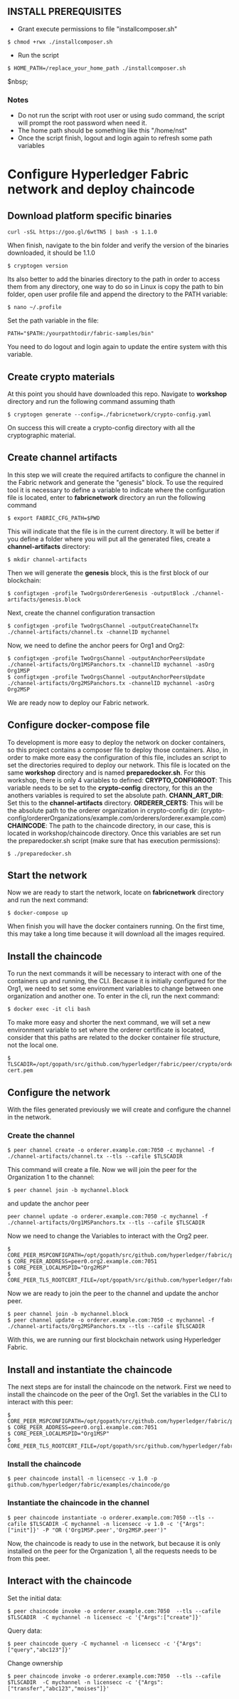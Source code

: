 ## INSTALL PREREQUISITES

* Grant execute permissions to file "installcomposer.sh"
```
$ chmod +rwx ./installcomposer.sh
```
* Run the script
```
$ HOME_PATH=/replace_your_home_path ./installcomposer.sh
```
$nbsp;
### Notes
* Do not run the script with root user or using sudo command, the script will prompt the root password when need it.
* The home path should be something like this "/home/nst"
* Once the script finish, logout and login again to refresh some path variables

# Configure Hyperledger Fabric network and deploy chaincode

## Download platform specific binaries 
```
curl -sSL https://goo.gl/6wtTN5 | bash -s 1.1.0
```
When finish, navigate to the bin folder and verify the version of the binaries downloaded, it should be 1.1.0
```
$ cryptogen version
``` 
Its also better to add the binaries directory to the path in order to access them from any directory, one way to do so in Linux is copy the path to bin folder, open user profile file and append the directory to the PATH variable:
```
$ nano ~/.profile
```
Set the path variable in the file:
```
PATH="$PATH:/yourpathtodir/fabric-samples/bin"
```
You need to do logout and login again to update the entire system with this variable.

## Create crypto materials

At this point you should have downloaded this repo.
Navigate to **workshop** directory and run the following command assuming thath
```
$ cryptogen generate --config=./fabricnetwork/crypto-config.yaml
```
On success this will create a crypto-config directory with all the cryptographic material.

## Create channel artifacts
In this step we will create the required artifacts to configure the channel in the Fabric network and generate the "genesis" block.
To use the required tool it is necessary to define a variable to indicate where the configuration file is located, enter to **fabricnetwork** directory an run the following command
```
$ export FABRIC_CFG_PATH=$PWD
``` 
This will indicate that the file is in the current directory.
It will be better if you define a folder where you will put all the generated files, create a **channel-artifacts** directory:
```
$ mkdir channel-artifacts
```
Then we will generate the **genesis** block, this is the first block of our blockchain:
```
$ configtxgen -profile TwoOrgsOrdererGenesis -outputBlock ./channel-artifacts/genesis.block
```
Next, create the channel configuration transaction
```
$ configtxgen -profile TwoOrgsChannel -outputCreateChannelTx ./channel-artifacts/channel.tx -channelID mychannel
```
Now, we need to define the anchor peers for Org1 and Org2:
```
$ configtxgen -profile TwoOrgsChannel -outputAnchorPeersUpdate ./channel-artifacts/Org1MSPanchors.tx -channelID mychannel -asOrg Org1MSP
$ configtxgen -profile TwoOrgsChannel -outputAnchorPeersUpdate ./channel-artifacts/Org2MSPanchors.tx -channelID mychannel -asOrg Org2MSP
```
We are ready now to deploy our Fabric network.

## Configure docker-compose file
To development is more easy to deploy the network on docker containers, so this project contains a composer file to deploy those containers.
Also, in order to make more easy the configuration of this file, includes an script to set the directories required to deploy our network. This file is located on the same **workshop** directory and is named **preparedocker.sh**.
For this workshop, there is only 4 variables to defined:
 **CRYPTO_CONFIGROOT**: This variable needs to be set to the **crypto-config** directory, for this an the anothers variables is required to set the absolute path.
 **CHANN_ART_DIR**: Set this to the **channel-artifacts** directory.
 **ORDERER_CERTS**: This will be the absolute path to the orderer organization in crypto-config dir: (crypto-config/ordererOrganizations/example.com/orderers/orderer.example.com)
 **CHAINCODE**: The path to the chaincode directory, in our case, this is located in workshop/chaincode directory.
Once this variables are set run the preparedocker.sh script (make sure that has execution permissions):
```
$ ./preparedocker.sh
```

## Start the network
Now we are ready to start the network, locate on **fabricnetwork** directory and run the next command:
```
$ docker-compose up
```
When finish you will have the docker containers running. On the first time, this may take a long time because it will download all the images required.

## Install the chaincode
To run the next commands it will be necessary to interact with one of the containers up and running, the CLI. Because it is initially configured for the Org1, we need to set some environment variables to change between one organization and another one.
To enter in the cli, run the next command:
```
$ docker exec -it cli bash
```
To make more easy and shorter the next command, we will set a new environment variable to set where the orderer certificate is located, consider that  this paths are related to the docker container file structure, not the local one.
```
$ TLSCADIR=/opt/gopath/src/github.com/hyperledger/fabric/peer/crypto/ordererOrganizations/example.com/orderers/orderer.example.com/msp/tlscacerts/tlsca.example.com-cert.pem
```
## Configure the network
With the files generated previously we will create and configure the channel in the network.
### Create the channel
```
$ peer channel create -o orderer.example.com:7050 -c mychannel -f ./channel-artifacts/channel.tx --tls --cafile $TLSCADIR
```
This command will create a file. Now we will join the peer for the Organization 1 to the channel:
```
$ peer channel join -b mychannel.block
```
and update the anchor peer
```
peer channel update -o orderer.example.com:7050 -c mychannel -f ./channel-artifacts/Org1MSPanchors.tx --tls --cafile $TLSCADIR
```
Now we need to change the Variables to interact with the Org2 peer.
```
$ CORE_PEER_MSPCONFIGPATH=/opt/gopath/src/github.com/hyperledger/fabric/peer/crypto/peerOrganizations/org2.example.com/users/Admin@org2.example.com/msp
$ CORE_PEER_ADDRESS=peer0.org2.example.com:7051
$ CORE_PEER_LOCALMSPID="Org2MSP"
$ CORE_PEER_TLS_ROOTCERT_FILE=/opt/gopath/src/github.com/hyperledger/fabric/peer/crypto/peerOrganizations/org2.example.com/peers/peer0.org2.example.com/tls/ca.crt
```
Now we are ready to join the peer to the channel and update the anchor peer.
```
$ peer channel join -b mychannel.block
$ peer channel update -o orderer.example.com:7050 -c mychannel -f ./channel-artifacts/Org2MSPanchors.tx --tls --cafile $TLSCADIR
```
With this, we are running our first blockchain network using Hyperledger Fabric.

## Install and instantiate the chaincode
The next steps are for install the chaincode on the network.
First we need to install the chaincode on the peer of the Org1. Set the variables in the CLI to interact with this peer:
 ```
$ CORE_PEER_MSPCONFIGPATH=/opt/gopath/src/github.com/hyperledger/fabric/peer/crypto/peerOrganizations/org1.example.com/users/Admin@org1.example.com/msp
$ CORE_PEER_ADDRESS=peer0.org1.example.com:7051
$ CORE_PEER_LOCALMSPID="Org1MSP"
$ CORE_PEER_TLS_ROOTCERT_FILE=/opt/gopath/src/github.com/hyperledger/fabric/peer/crypto/peerOrganizations/org1.example.com/peers/peer0.org1.example.com/tls/ca.crt
```
### Install the chaincode
```
$ peer chaincode install -n licensecc -v 1.0 -p github.com/hyperledger/fabric/examples/chaincode/go
```
### Instantiate the chaincode in the channel
```
$ peer chaincode instantiate -o orderer.example.com:7050 --tls --cafile $TLSCADIR -C mychannel -n licensecc -v 1.0 -c '{"Args":["init"]}' -P "OR ('Org1MSP.peer','Org2MSP.peer')"
```
Now, the chaincode is ready to use in the network, but because it is only installed on the peer for the Organization 1, all the requests needs to be from this peer.

## Interact with the chaincode 
Set the initial data:
```
$ peer chaincode invoke -o orderer.example.com:7050  --tls --cafile $TLSCADIR  -C mychannel -n licensecc -c '{"Args":["create"]}'
```
Query data:
```
$ peer chaincode query -C mychannel -n licensecc -c '{"Args":["query","abc123"]}'
```
Change ownership
```
$ peer chaincode invoke -o orderer.example.com:7050  --tls --cafile $TLSCADIR  -C mychannel -n licensecc -c '{"Args":["transfer","abc123","moises"]}'
```

